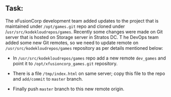 ## Task:

The xFusionCorp development team added updates to the project that is maintained under `/opt/games.git` repo and cloned under /`usr/src/kodekloudrepos/games`. 
Recently some changes were made on Git server that is hosted on Storage server in Stratos DC. T
he DevOps team added some new Git remotes, so we need to update remote on `/usr/src/kodekloudrepos/games` repository as per details mentioned below:

* In `/usr/src/kodekloudrepos/games` repo add a new remote `dev_games` and point it to `/opt/xfusioncorp_games.git` repository.

* There is a file `/tmp/index.html` on same server; copy this file to the repo and `add/commit` to `master` branch.


* Finally push `master` branch to this new remote origin.